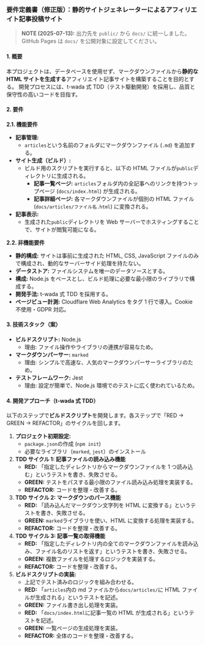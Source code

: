### 要件定義書（修正版）：静的サイトジェネレーターによるアフィリエイト記事投稿サイト

> **NOTE (2025-07-13):** 出力先を `public/` から `docs/` に統一しました。GitHub Pages は `docs/` を公開対象に設定してください。

#### 1. 概要

本プロジェクトは、データベースを使用せず、マークダウンファイルから**静的な HTML サイトを生成する**アフィリエイト記事サイトを構築することを目的とする。
開発プロセスには、t-wada 式 TDD（テスト駆動開発）を採用し、品質と保守性の高いコードを目指す。

#### 2. 要件

**2.1. 機能要件**

- **記事管理:**
  - `articles`という名前のフォルダにマークダウンファイル (`.md`) を追加する。
- **サイト生成（ビルド）:**
  - ビルド用のスクリプトを実行すると、以下の HTML ファイルが`public`ディレクトリに生成される。
    - **記事一覧ページ:** `articles`フォルダ内の全記事へのリンクを持つトップページ (`docs/index.html`) が生成される。
    - **記事詳細ページ:** 各マークダウンファイルが個別の HTML ファイル (`docs/articles/ファイル名.html`) に変換される。
- **記事表示:**
  - 生成された`public`ディレクトリを Web サーバーでホスティングすることで、サイトが閲覧可能になる。

**2.2. 非機能要件**

- **静的構成:** サイトは事前に生成された HTML, CSS, JavaScript ファイルのみで構成され、動的なサーバーサイド処理を持たない。
- **データストア:** ファイルシステムを唯一のデータソースとする。
- **構成:** Node.js をベースとし、ビルド処理に必要な最小限のライブラリで構成する。
- **開発手法:** t-wada 式 TDD を採用する。
- **ページビュー計測:** Cloudflare Web Analytics をタグ 1 行で導入。Cookie 不使用・GDPR 対応。

#### 3. 技術スタック（案）

- **ビルドスクリプト:** Node.js
  - 理由: ファイル操作やライブラリの連携が容易なため。
- **マークダウンパーサー:** `marked`
  - 理由: シンプルで高速な、人気のマークダウンパーサーライブラリのため。
- **テストフレームワーク:** Jest
  - 理由: 設定が簡単で、Node.js 環境でのテストに広く使われているため。

#### 4. 開発アプローチ（t-wada 式 TDD）

以下のステップで**ビルドスクリプト**を開発します。各ステップで「RED -> GREEN -> REFACTOR」のサイクルを回します。

1.  **プロジェクト初期設定:**
    - `package.json`の作成 (`npm init`)
    - 必要なライブラリ（`marked`, `jest`）のインストール
2.  **TDD サイクル 1: 記事ファイルの読み込み機能**
    - **RED:** 「指定したディレクトリからマークダウンファイルを 1 つ読み込む」というテストを書き、失敗させる。
    - **GREEN:** テストをパスする最小限のファイル読み込み処理を実装する。
    - **REFACTOR:** コードを整理・改善する。
3.  **TDD サイクル 2: マークダウンのパース機能**
    - **RED:** 「読み込んだマークダウン文字列を HTML に変換する」というテストを書き、失敗させる。
    - **GREEN:** `marked`ライブラリを使い、HTML に変換する処理を実装する。
    - **REFACTOR:** コードを整理・改善する。
4.  **TDD サイクル 3: 記事一覧の取得機能**
    - **RED:** 「指定したディレクトリ内の全てのマークダウンファイルを読み込み、ファイル名のリストを返す」というテストを書き、失敗させる。
    - **GREEN:** 複数ファイルを処理するロジックを実装する。
    - **REFACTOR:** コードを整理・改善する。
5.  **ビルドスクリプトの実装:**
    - 上記でテスト済みのロジックを組み合わせる。
    - **RED:** 「`articles`内の md ファイルから`docs/articles/`に HTML ファイルが生成される」というテストを記述。
    - **GREEN:** ファイル書き出し処理を実装。
    - **RED:** 「`docs/index.html`に記事一覧の HTML が生成される」というテストを記述。
    - **GREEN:** 一覧ページの生成処理を実装。
    - **REFACTOR:** 全体のコードを整理・改善する。
